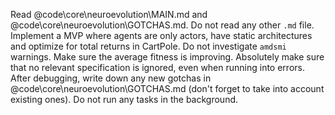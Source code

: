 Read @code\core\neuroevolution\MAIN.md and @code\core\neuroevolution\GOTCHAS.md. Do not read any other `.md` file. Implement a MVP where agents are only actors, have static architectures and optimize for total returns in CartPole. Do not investigate `amdsmi` warnings. Make sure the average fitness is improving. Absolutely make sure that no relevant specification is ignored, even when running into errors. After debugging, write down any new gotchas in @code\core\neuroevolution\GOTCHAS.md (don't forget to take into account existing ones). Do not run any tasks in the background. 